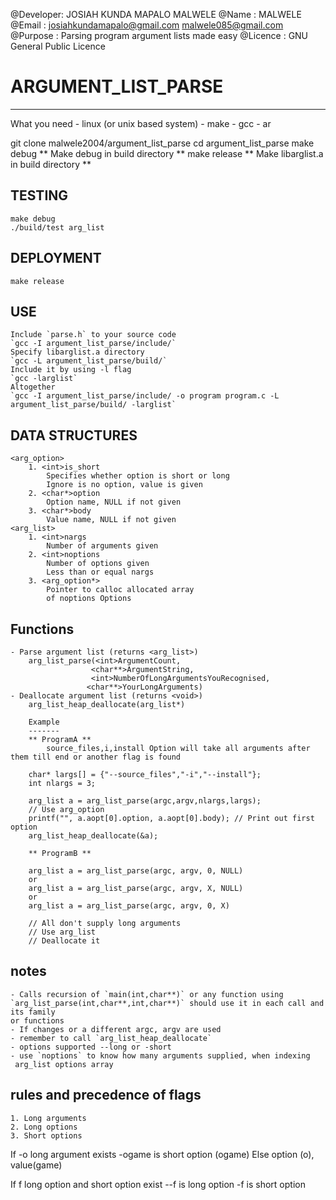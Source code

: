 @Developer: JOSIAH KUNDA MAPALO MALWELE
@Name     : MALWELE
@Email    : josiahkundamapalo@gmail.com
            malwele085@gmail.com
@Purpose  : Parsing program argument lists made easy
@Licence  : GNU General Public Licence

# ARGUMENT_LIST_PARSE
---
What you need
    - linux (or unix based system)
    - make
    - gcc
    - ar

git clone malwele2004/argument_list_parse
cd argument_list_parse
make debug ** Make debug in build directory **
make release ** Make libarglist.a in build directory **

## TESTING
    make debug
    ./build/test arg_list

## DEPLOYMENT
    make release

## USE
    Include `parse.h` to your source code
    `gcc -I argument_list_parse/include/`
    Specify libarglist.a directory
    `gcc -L argument_list_parse/build/`
    Include it by using -l flag
    `gcc -larglist`
    Altogether
    `gcc -I argument_list_parse/include/ -o program program.c -L   argument_list_parse/build/ -larglist`

## DATA STRUCTURES
    <arg_option>
        1. <int>is_short
            Specifies whether option is short or long
            Ignore is no option, value is given
        2. <char*>option
            Option name, NULL if not given
        3. <char*>body
            Value name, NULL if not given
    <arg_list>
        1. <int>nargs
            Number of arguments given
        2. <int>noptions
            Number of options given
            Less than or equal nargs
        3. <arg_option*>
            Pointer to calloc allocated array
            of noptions Options
## Functions
    - Parse argument list (returns <arg_list>)
        arg_list_parse(<int>ArgumentCount,
                      <char**>ArgumentString,
                      <int>NumberOfLongArgumentsYouRecognised,
                     <char**>YourLongArguments)
    - Deallocate argument list (returns <void>)
        arg_list_heap_deallocate(arg_list*)

        Example
        -------
        ** ProgramA **
            source_files,i,install Option will take all arguments after them till end or another flag is found

        char* largs[] = {"--source_files","-i","--install"};
        int nlargs = 3;

        arg_list a = arg_list_parse(argc,argv,nlargs,largs);
        // Use arg_option
        printf("", a.aopt[0].option, a.aopt[0].body); // Print out first option
        arg_list_heap_deallocate(&a);

        ** ProgramB **

        arg_list a = arg_list_parse(argc, argv, 0, NULL)
        or
        arg_list a = arg_list_parse(argc, argv, X, NULL)
        or
        arg_list a = arg_list_parse(argc, argv, 0, X)

        // All don't supply long arguments
        // Use arg_list
        // Deallocate it

## notes
    - Calls recursion of `main(int,char**)` or any function using `arg_list_parse(int,char**,int,char**)` should use it in each call and its family
    or functions
    - If changes or a different argc, argv are used
    - remember to call `arg_list_heap_deallocate`
    - options supported --long or -short
    - use `noptions` to know how many arguments supplied, when indexing
     arg_list options array

## rules and precedence of flags
    1. Long arguments
    2. Long options
    3. Short options

If -o long argument exists
    -ogame is short option (ogame)
Else
    option (o), value(game)

If f long option and short option exist
    --f is long option
    -f is short option
